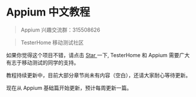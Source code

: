 # Appium 中文教程

> Appium 兴趣交流群：315508626

> TesterHome 移动测试社区

如果你觉得这个项目不错，请点击 [ Star ](https://github.com/lihuazhang/appium-chinese-tutorial)一下, TesterHome 和 Appium 需要广大有志于移动测试的同学的支持。

教程持续更新中，目前大部分章节尚未有内容（空白），还请大家耐心等待更新。

现在从 Appium 基础篇开始更新，预计每周更新一篇。